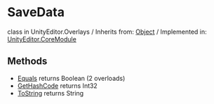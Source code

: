 # SaveData
class in UnityEditor.Overlays
 / Inherits from: <a href="https://docs.unity3d.com/6000.0/Documentation/ScriptReference/Object.html" target="_blank">Object</a> / Implemented in: <a href="https://docs.unity3d.com/6000.0/Documentation/ScriptReference/UnityEditor.CoreModule.html" target="_blank">UnityEditor.CoreModule</a>
## Methods
- <a href="https://docs.unity3d.com/6000.0/Documentation/ScriptReference/SaveData.Equals.html" target="_blank">Equals</a> returns Boolean (2 overloads)
- <a href="https://docs.unity3d.com/6000.0/Documentation/ScriptReference/SaveData.GetHashCode.html" target="_blank">GetHashCode</a> returns Int32
- <a href="https://docs.unity3d.com/6000.0/Documentation/ScriptReference/SaveData.ToString.html" target="_blank">ToString</a> returns String
